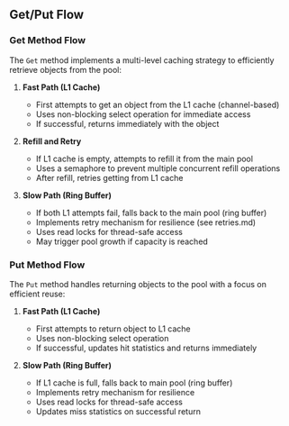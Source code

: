 ## Get/Put Flow

### Get Method Flow

The `Get` method implements a multi-level caching strategy to efficiently retrieve objects from the pool:

1. **Fast Path (L1 Cache)**

   - First attempts to get an object from the L1 cache (channel-based)
   - Uses non-blocking select operation for immediate access
   - If successful, returns immediately with the object

2. **Refill and Retry**

   - If L1 cache is empty, attempts to refill it from the main pool
   - Uses a semaphore to prevent multiple concurrent refill operations
   - After refill, retries getting from L1 cache

3. **Slow Path (Ring Buffer)**
   - If both L1 attempts fail, falls back to the main pool (ring buffer)
   - Implements retry mechanism for resilience (see retries.md)
   - Uses read locks for thread-safe access
   - May trigger pool growth if capacity is reached

### Put Method Flow

The `Put` method handles returning objects to the pool with a focus on efficient reuse:

1. **Fast Path (L1 Cache)**

   - First attempts to return object to L1 cache
   - Uses non-blocking select operation
   - If successful, updates hit statistics and returns immediately

2. **Slow Path (Ring Buffer)**
   - If L1 cache is full, falls back to main pool (ring buffer)
   - Implements retry mechanism for resilience
   - Uses read locks for thread-safe access
   - Updates miss statistics on successful return
